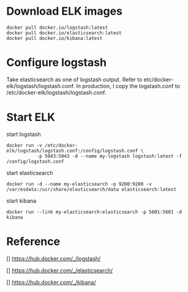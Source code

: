 # Download ELK images

```
docker pull docker.io/logstash:latest
docker pull docker.io/elasticsearch:latest
docker pull docker.io/kibana:latest
```

# Configure logstash

Take elasticsearch as one of logstash output. Refer to etc/docker-elk/logstash/logstash.conf.
In production, I copy the logstash.conf to /etc/docker-elk/logstash/logstash.conf.

# Start ELK

start logstash

```
docker run -v /etc/docker-elk/logstash/logstash.conf:/config/logstash.conf \
           -p 5043:5043 -d --name my-logstash logstash:latest -f /config/logstash.conf
```

start elasticsearch

```
docker run -d --name my-elasticsearch -p 9200:9200 -v /var/esdata:/usr/share/elasticsearch/data elasticsearch:latest
```

start kibana 

```
docker run --link my-elasticsearch:elasticsearch -p 5601:5601 -d kibana
```

# Reference

[] https://hub.docker.com/_/logstash/

[] https://hub.docker.com/_/elasticsearch/

[] https://hub.docker.com/_/kibana/
